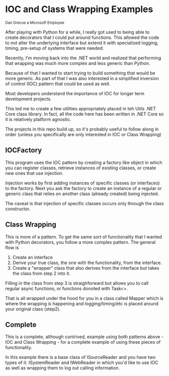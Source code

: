 # IOC and Class Wrapping Examples
<sub>Dan Grecoe a Microsoft Employee</sub>

After playing with Python for a while, I really got used to being able to create decorators that I could put around functions. This allowed the code to not alter the underlying interface but extend it with specialized logging, timing, pre-setup of systems that were needed. 

Recently, I'm moving back into the .NET world and realized that performing that wrapping was much more complex and less generic than Python. 

Because of that I wanted to start trying to build something that would be more generic. As part of that I was also interested in a simplified inversion of control (IOC) pattern that could be used as well. 

Most developers understand the importance of IOC for longer term development projects. 

This led me to create a few utilities appropriately placed in teh Utils .NET Core class library. In fact, all the code here has been written in .NET Core so it is relatively platform agnostic. 

The projects in this repo build up, so it's probably useful to follow along in order (unless you specifically are only interested in IOC or Class Wrapping)

## IOCFactory
This program uses the IOC pattern by creating a factory like object in which you can register classes, retrieve instances of existing classes, or create new ones that use injection. 

Injection works by first adding instances of specific classes (or interfaces) to the factory. Next you ask the factory to create an instance of a regular or generic class that relies on another class (already created) being injected.

The caveat is that injection of specific classes occurs only through the class constructor.

## Class Wrapping
This is more of a pattern. To get the same sort of functionality that I wanted with Python decorators, you follow a more complex pattern. The general flow is

1. Create an interface
2. Derive your true class, the one with the functionality, from the interface.
3. Create a "wrapper" class that also derives from the interface but takes the class from step 2 into it. 

Filling in the class from step 3 is straighforward but allows you to call regular async functions, or functions donoted with Task<>. 

That is all wrapped under the hood for you in a class called Mapper which is where the wrapping is happening and logging/timing/etc is placed around your original class (step2).

## Complete
This is a complete, although contrived, example using both patterns above - IOC and Class Wrapping - for a complete example of using these pieces of functionality. 

In this example there is a base class of ISourceReader and you have two types of it. ISystemReader and IWebReader in which you'd like to use IOC as well as wrapping them to log out calling information. 

